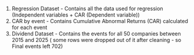 1. Regression Dataset - Contains all the data used for regression (Independent variables + CAR (Dependent variable))
2. CAR by event - Contains Cumulative Abnormal Returns (CAR) calculated for each event
3. Dividend Dataset - Contains the events for all 50 companies between 2015 and 2025 ( some rows were dropped out of it after cleaning - so Final events left 702)
